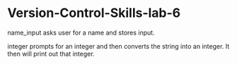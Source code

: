 # Version-Control-Skills-lab-6
name_input asks user for a name and stores input.

integer prompts for an integer and then converts the string into an integer. It then will print out that integer.